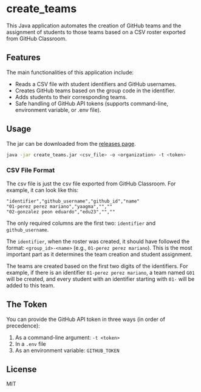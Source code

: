 # create_teams

This Java application automates the creation of GitHub teams and the assignment of students to those teams based on a CSV roster exported from GitHub Classroom.


## Features

The main functionalities of this application include:
- Reads a CSV file with student identifiers and GitHub usernames.
- Creates GitHub teams based on the group code in the identifier.
- Adds students to their corresponding teams.
- Safe handling of GitHub API tokens (supports command-line, environment variable, or .env file).

## Usage

The jar can be downloaded from the [releases page](https://github.com/yourusername/create_teams/releases).

```bash
java -jar create_teams.jar <csv_file> -o <organization> -t <token>
```

### CSV File Format

The csv file is just the csv file exported from GitHub Classroom. For example, it can look like this:

```csv
"identifier","github_username","github_id","name"
"01-perez perez mariano","yaagma","",""
"02-gonzalez peon eduardo","edu23","",""
```

The only required columns are the first two: `identifier` and `github_username`.

The `identifier`, when the roster was created, it should have followed the format: `<group_id>-<name>` (e.g., `01-perez perez mariano`). This is the most important part as it determines the team creation and student assignment.

The teams are created based on the first two digits of the identifiers. For example, if there is an identifier `01-perez perez mariano`, a team named `G01` will be created, and every student with an identifier starting with `01-` will be added to this team.


## The Token

You can provide the GitHub API token in three ways (in order of precedence):
1. As a command-line argument: `-t <token>`
2. In a `.env` file
3. As an environment variable: `GITHUB_TOKEN`


## License

MIT

